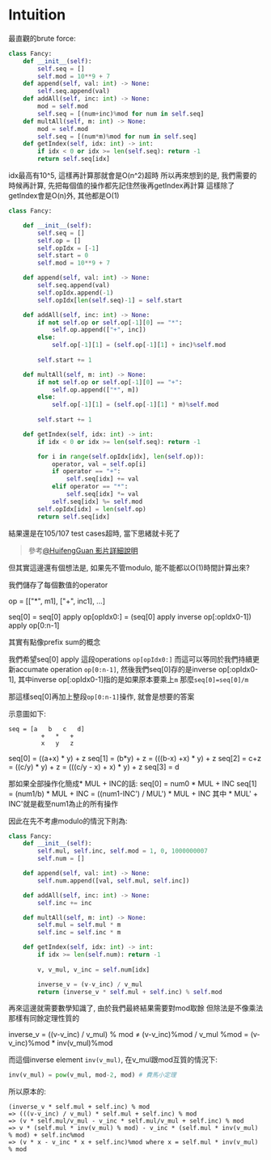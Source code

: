 # Intuition

最直觀的brute force:

```py
class Fancy:
    def __init__(self):
        self.seq = []
        self.mod = 10**9 + 7
    def append(self, val: int) -> None:
        self.seq.append(val)
    def addAll(self, inc: int) -> None:
        mod = self.mod
        self.seq = [(num+inc)%mod for num in self.seq]
    def multAll(self, m: int) -> None:
        mod = self.mod
        self.seq = [(num*m)%mod for num in self.seq]
    def getIndex(self, idx: int) -> int:
        if idx < 0 or idx >= len(self.seq): return -1
        return self.seq[idx]
```

idx最高有10^5, 這樣再計算那就會是O(n^2)超時
所以再來想到的是, 我們需要的時候再計算, 先把每個值的操作都先記住然後再getIndex再計算
這樣除了getIndex會是O(n)外, 其他都是O(1)

```py
class Fancy:

    def __init__(self):
        self.seq = []
        self.op = []
        self.opIdx = [-1]
        self.start = 0
        self.mod = 10**9 + 7

    def append(self, val: int) -> None:
        self.seq.append(val)
        self.opIdx.append(-1)
        self.opIdx[len(self.seq)-1] = self.start

    def addAll(self, inc: int) -> None:
        if not self.op or self.op[-1][0] == "*":
            self.op.append(["+", inc])
        else:
            self.op[-1][1] = (self.op[-1][1] + inc)%self.mod
        
        self.start += 1

    def multAll(self, m: int) -> None:
        if not self.op or self.op[-1][0] == "+":
            self.op.append(["*", m])
        else:
            self.op[-1][1] = (self.op[-1][1] * m)%self.mod
        
        self.start += 1

    def getIndex(self, idx: int) -> int:
        if idx < 0 or idx >= len(self.seq): return -1

        for i in range(self.opIdx[idx], len(self.op)):
            operator, val = self.op[i]
            if operator == "+":
                self.seq[idx] += val
            elif operator == "*":
                self.seq[idx] *= val
            self.seq[idx] %= self.mod
        self.opIdx[idx] = len(self.op)
        return self.seq[idx]
```

結果還是在105/107 test cases超時, 當下思緒就卡死了

> 參考[@HuifengGuan 影片詳細說明](https://www.youtube.com/watch?v=JnEi4QPKhhk&ab_channel=HuifengGuan)

但其實這邊還有個想法是, 如果先不管modulo, 能不能都以O(1)時間計算出來?

我們儲存了每個數值的operator

op = [["*", m1], ["+", inc1], ...]

seq[0] = seq[0] apply op[opIdx0:] = (seq[0] apply inverse op[:opIdx0-1]) apply op[0:n-1]

其實有點像prefix sum的概念

我們希望seq[0] apply 這段operations `op[opIdx0:]`
而這可以等同於我們持續更新accumate operation `op[0:n-1]`, 然後我們seq[0]存的是inverse op[:opIdx0-1], 其中inverse op[:opIdx0-1]指的是如果原本要乘上`m` 那麼`seq[0]=seq[0]/m`

那這樣seq[0]再加上整段`op[0:n-1]`操作, 就會是想要的答案

示意圖如下:

```
seq = [a   b   c   d]
         +   *   +
         x   y   z
```

seq[0] = ((a+x) * y) + z
seq[1] = (b*y) + z = (((b-x) +x) * y) + z
seq[2] = c+z = ((c/y) * y) + z = (((c/y - x) + x) * y) + z
seq[3] = d

那如果全部操作化簡成* MUL + INC的話:
seq[0] = num0 * MUL + INC
seq[1] = (num1/b) * MUL + INC
       = ((num1-INC') / MUL') * MUL + INC 其中 * MUL' + INC'就是截至num1為止的所有操作

因此在先不考慮modulo的情況下則為:

```py
class Fancy:
    def __init__(self):
        self.mul, self.inc, self.mod = 1, 0, 1000000007
        self.num = []

    def append(self, val: int) -> None:
        self.num.append([val, self.mul, self.inc])

    def addAll(self, inc: int) -> None:
        self.inc += inc

    def multAll(self, m: int) -> None:
        self.mul = self.mul * m
        self.inc = self.inc * m

    def getIndex(self, idx: int) -> int:
        if idx >= len(self.num): return -1
        
        v, v_mul, v_inc = self.num[idx]

        inverse_v = (v-v_inc) / v_mul
        return (inverse_v * self.mul + self.inc) % self.mod
```

再來這邊就需要數學知識了, 由於我們最終結果需要對mod取餘
但除法是不像乘法那樣有同餘定理性質的

inverse_v = ((v-v_inc) / v_mul) % mod ≠ (v-v_inc)%mod / v_mul %mod
          = (v-v_inc)%mod * inv(v_mul)%mod

而這個inverse element `inv(v_mul)`, 在v_mul跟mod互質的情況下:

```py
inv(v_mul) = pow(v_mul, mod-2, mod) # 費馬小定理
```

所以原本的:

```
(inverse_v * self.mul + self.inc) % mod
=> (((v-v_inc) / v_mul) * self.mul + self.inc) % mod
=> (v * self.mul/v_mul - v_inc * self.mul/v_mul + self.inc) % mod
=> v * (self.mul * inv(v_mul) % mod) - v_inc * (self.mul * inv(v_mul) % mod) + self.inc%mod
=> (v * x - v_inc * x + self.inc)%mod where x = self.mul * inv(v_mul) % mod
```